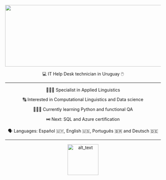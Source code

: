 <p align="center">
  <img width="600" height="200" src="https://user-images.githubusercontent.com/108837573/178106776-4704cf6f-552e-4b3d-bcf3-5e79d6fb06e3.jpg">
</p>

<p align="center">
💻 IT Help Desk technician in Uruguay 🖱️

------------------------------------------
<p align="center">
👩🏻‍🎓 Specialist in Applied Linguistics   
<p align="center">
🔠 Interested in Computational Linguistics and Data science  
<p align="center">
👩🏻‍💻 Currently learning Python and functional QA  
<p align="center">
⏭️ Next: SQL and Azure certification  
<p align="center">
🗣️ Languages: Español 🇺🇾, English 🇺🇸, Português 🇧🇷 and Deutsch 🇩🇪

------------------------------------------

</p>


[<p align="center">
<img align="center" alt="alt_text" width="100px" src="https://user-images.githubusercontent.com/108837573/178106792-d4678492-adf2-46a2-8577-9e55485f3950.jpg" />](https://www.linkedin.com/in/marjorie-soares-04411599/)
</p>
<!---
marjoriesoares/marjoriesoares is a ✨ special ✨ repository because its `README.md` (this file) appears on your GitHub profile.
You can click the Preview link to take a look at your changes.
--->
